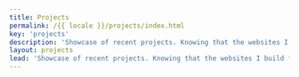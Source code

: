 ```yaml
---
title: Projects
permalink: /{{ locale }}/projects/index.html
key: 'projects'
description: 'Showcase of recent projects. Knowing that the websites I build for my clients are helping them grow and become more successful is amazing.'
layout: projects
lead: 'Showcase of recent projects. Knowing that the websites I build for my clients are helping them grow and become more successful is amazing.'
---
```

